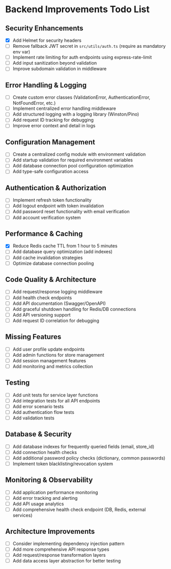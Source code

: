 # Backend Improvements Todo List

## Security Enhancements
- [x] Add Helmet for security headers
- [ ] Remove fallback JWT secret in `src/utils/auth.ts` (require as mandatory env var)
- [ ] Implement rate limiting for auth endpoints using express-rate-limit
- [ ] Add input sanitization beyond validation
- [ ] Improve subdomain validation in middleware

## Error Handling & Logging
- [ ] Create custom error classes (ValidationError, AuthenticationError, NotFoundError, etc.)
- [ ] Implement centralized error handling middleware
- [ ] Add structured logging with a logging library (Winston/Pino)
- [ ] Add request ID tracking for debugging
- [ ] Improve error context and detail in logs

## Configuration Management
- [ ] Create a centralized config module with environment validation
- [ ] Add startup validation for required environment variables
- [ ] Add database connection pool configuration optimization
- [ ] Add type-safe configuration access

## Authentication & Authorization
- [ ] Implement refresh token functionality
- [ ] Add logout endpoint with token invalidation
- [ ] Add password reset functionality with email verification
- [ ] Add account verification system

## Performance & Caching
- [x] Reduce Redis cache TTL from 1 hour to 5 minutes
- [ ] Add database query optimization (add indexes)
- [ ] Add cache invalidation strategies
- [ ] Optimize database connection pooling

## Code Quality & Architecture
- [ ] Add request/response logging middleware
- [ ] Add health check endpoints
- [ ] Add API documentation (Swagger/OpenAPI)
- [ ] Add graceful shutdown handling for Redis/DB connections
- [ ] Add API versioning support
- [ ] Add request ID correlation for debugging

## Missing Features
- [ ] Add user profile update endpoints
- [ ] Add admin functions for store management
- [ ] Add session management features
- [ ] Add monitoring and metrics collection

## Testing
- [ ] Add unit tests for service layer functions
- [ ] Add integration tests for all API endpoints
- [ ] Add error scenario tests
- [ ] Add authentication flow tests
- [ ] Add validation tests

## Database & Security
- [ ] Add database indexes for frequently queried fields (email, store_id)
- [ ] Add connection health checks
- [ ] Add additional password policy checks (dictionary, common passwords)
- [ ] Implement token blacklisting/revocation system

## Monitoring & Observability
- [ ] Add application performance monitoring
- [ ] Add error tracking and alerting
- [ ] Add API usage analytics
- [ ] Add comprehensive health check endpoint (DB, Redis, external services)

## Architecture Improvements
- [ ] Consider implementing dependency injection pattern
- [ ] Add more comprehensive API response types
- [ ] Add request/response transformation layers
- [ ] Add data access layer abstraction for better testing